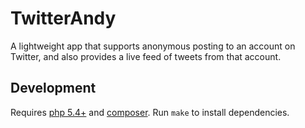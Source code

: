 # TwitterAndy

A lightweight app that supports anonymous posting to an account on Twitter, and also provides a live feed of tweets from that account.

## Development

Requires [php 5.4+](http://php.net/) and [composer](https://getcomposer.org/). Run `make` to install dependencies.
